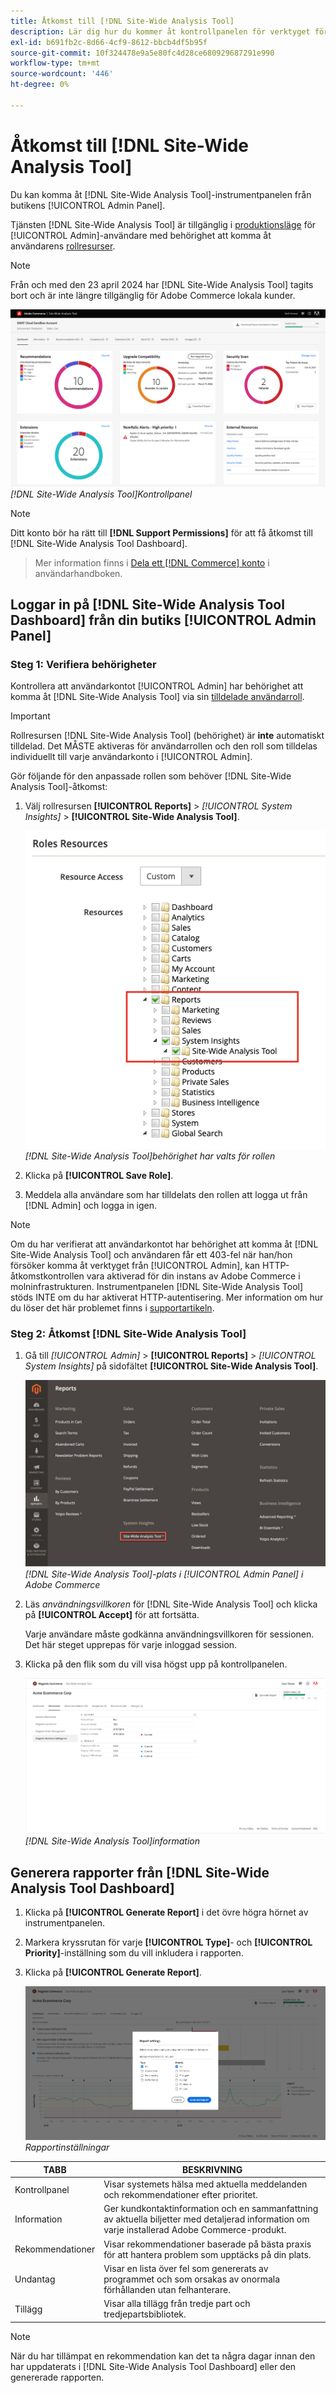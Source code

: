 ```yaml
---
title: Åtkomst till [!DNL Site-Wide Analysis Tool]
description: Lär dig hur du kommer åt kontrollpanelen för verktyget för webbplatsövergripande analys från Adobe Commerce Admin Panel. Upptäck användarbehörigheter och rollkrav.
exl-id: b691fb2c-8d66-4cf9-8612-bbcb4df5b95f
source-git-commit: 10f324478e9a5e80fc4d28ce680929687291e990
workflow-type: tm+mt
source-wordcount: '446'
ht-degree: 0%

---
```


# Åtkomst till [!DNL Site-Wide Analysis Tool]

Du kan komma åt [!DNL Site-Wide Analysis Tool]-instrumentpanelen från butikens [!UICONTROL Admin Panel].

Tjänsten [!DNL Site-Wide Analysis Tool] är tillgänglig i [produktionsläge](https://experienceleague.adobe.com/en/docs/commerce-admin/systems/tools/developer-tools#operation-modes) för [!UICONTROL Admin]-användare med behörighet att komma åt användarens [rollresurser](https://experienceleague.adobe.com/en/docs/commerce-admin/systems/user-accounts/permissions-user-roles).

>[!NOTE]
>
>Från och med den 23 april 2024 har [!DNL Site-Wide Analysis Tool] tagits bort och är inte längre tillgänglig för Adobe Commerce lokala kunder.


![Instrumentpanel för webbplatsövergripande analys](../../assets/tools/site-wide-analysis-tool-dashboard.png)
*[!DNL Site-Wide Analysis Tool]Kontrollpanel*

>[!NOTE]
>
>Ditt konto bör ha rätt till **[!DNL Support Permissions]** för att få åtkomst till [!DNL Site-Wide Analysis Tool Dashboard].
>>Mer information finns i [Dela ett [!DNL Commerce] konto](https://experienceleague.adobe.com/docs/commerce-admin/start/commerce-account/commerce-account-share.html) i användarhandboken.

## Loggar in på [!DNL Site-Wide Analysis Tool Dashboard] från din butiks [!UICONTROL Admin Panel]

### Steg 1: Verifiera behörigheter

Kontrollera att användarkontot [!UICONTROL Admin] har behörighet att komma åt [!DNL Site-Wide Analysis Tool] via sin [tilldelade användarroll](https://experienceleague.adobe.com/en/docs/commerce-admin/systems/user-accounts/permissions-user-roles).

>[!IMPORTANT]
>
>Rollresursen [!DNL Site-Wide Analysis Tool] (behörighet) är **inte** automatiskt tilldelad. Det MÅSTE aktiveras för användarrollen och den roll som tilldelas individuellt till varje användarkonto i [!UICONTROL Admin].

Gör följande för den anpassade rollen som behöver [!DNL Site-Wide Analysis Tool]-åtkomst:

1. Välj rollresursen **[!UICONTROL Reports]** > *[!UICONTROL System Insights]* > **[!UICONTROL Site-Wide Analysis Tool]**.

   ![Instrumentpanel för webbplatsövergripande analys](../../assets/tools/swat-role-access.png)
   *[!DNL Site-Wide Analysis Tool]behörighet har valts för rollen*

1. Klicka på **[!UICONTROL Save Role]**.

1. Meddela alla användare som har tilldelats den rollen att logga ut från [!DNL Admin] och logga in igen.

>[!NOTE]
>
>Om du har verifierat att användarkontot har behörighet att komma åt [!DNL Site-Wide Analysis Tool] och användaren får ett 403-fel när han/hon försöker komma åt verktyget från [!UICONTROL Admin], kan HTTP-åtkomstkontrollen vara aktiverad för din instans av Adobe Commerce i molninfrastrukturen. Instrumentpanelen [!DNL Site-Wide Analysis Tool] stöds INTE om du har aktiverat HTTP-autentisering. Mer information om hur du löser det här problemet finns i [supportartikeln](https://experienceleague.adobe.com/en/docs/commerce-knowledge-base/kb/troubleshooting/miscellaneous/403-errors-when-accessing-site-wide-analysis-tool-on-magento).

### Steg 2: Åtkomst [!DNL Site-Wide Analysis Tool]

1. Gå till *[!UICONTROL Admin]* > **[!UICONTROL Reports]** > *[!UICONTROL System Insights]* på sidofältet **[!UICONTROL Site-Wide Analysis Tool]**.

   ![Instrumentpanel för webbplatsövergripande analys](../../assets/tools/ac-admin-panel-marked.jpg)
   *[!DNL Site-Wide Analysis Tool]-plats i [!UICONTROL Admin Panel] i Adobe Commerce*

1. Läs *användningsvillkoren* för [!DNL Site-Wide Analysis Tool] och klicka på **[!UICONTROL Accept]** för att fortsätta.

   Varje användare måste godkänna användningsvillkoren för sessionen. Det här steget upprepas för varje inloggad session.


1. Klicka på den flik som du vill visa högst upp på kontrollpanelen.

   ![Instrumentpanel för webbplatsövergripande analys](../../assets/tools/swat-information-tab.png)
   *[!DNL Site-Wide Analysis Tool]information*

## Generera rapporter från [!DNL Site-Wide Analysis Tool Dashboard]

1. Klicka på **[!UICONTROL Generate Report]** i det övre högra hörnet av instrumentpanelen.

1. Markera kryssrutan för varje **[!UICONTROL Type]**- och **[!UICONTROL Priority]**-inställning som du vill inkludera i rapporten.

1. Klicka på **[!UICONTROL Generate Report]**.

   ![Instrumentpanel för webbplatsövergripande analys](../../assets/tools/swat-report-settings.png)
   *Rapportinställningar*

| TABB | BESKRIVNING |
| --- | --- |
| Kontrollpanel | Visar systemets hälsa med aktuella meddelanden och rekommendationer efter prioritet. |
| Information | Ger kundkontaktinformation och en sammanfattning av aktuella biljetter med detaljerad information om varje installerad Adobe Commerce-produkt. |
| Rekommendationer | Visar rekommendationer baserade på bästa praxis för att hantera problem som upptäcks på din plats. |
| Undantag | Visar en lista över fel som genererats av programmet och som orsakas av onormala förhållanden utan felhanterare. |
| Tillägg | Visar alla tillägg från tredje part och tredjepartsbibliotek. |

>[!NOTE]
>
>När du har tillämpat en rekommendation kan det ta några dagar innan den har uppdaterats i [!DNL Site-Wide Analysis Tool Dashboard] eller den genererade rapporten.
